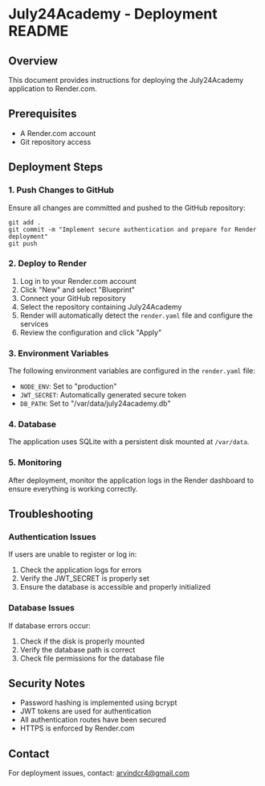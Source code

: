 # July24Academy - Deployment README

## Overview
This document provides instructions for deploying the July24Academy application to Render.com.

## Prerequisites
- A Render.com account
- Git repository access

## Deployment Steps

### 1. Push Changes to GitHub
Ensure all changes are committed and pushed to the GitHub repository:
```
git add .
git commit -m "Implement secure authentication and prepare for Render deployment"
git push
```

### 2. Deploy to Render
1. Log in to your Render.com account
2. Click "New" and select "Blueprint"
3. Connect your GitHub repository
4. Select the repository containing July24Academy
5. Render will automatically detect the `render.yaml` file and configure the services
6. Review the configuration and click "Apply"

### 3. Environment Variables
The following environment variables are configured in the `render.yaml` file:
- `NODE_ENV`: Set to "production"
- `JWT_SECRET`: Automatically generated secure token
- `DB_PATH`: Set to "/var/data/july24academy.db"

### 4. Database
The application uses SQLite with a persistent disk mounted at `/var/data`.

### 5. Monitoring
After deployment, monitor the application logs in the Render dashboard to ensure everything is working correctly.

## Troubleshooting

### Authentication Issues
If users are unable to register or log in:
1. Check the application logs for errors
2. Verify the JWT_SECRET is properly set
3. Ensure the database is accessible and properly initialized

### Database Issues
If database errors occur:
1. Check if the disk is properly mounted
2. Verify the database path is correct
3. Check file permissions for the database file

## Security Notes
- Password hashing is implemented using bcrypt
- JWT tokens are used for authentication
- All authentication routes have been secured
- HTTPS is enforced by Render.com

## Contact
For deployment issues, contact: arvindcr4@gmail.com
